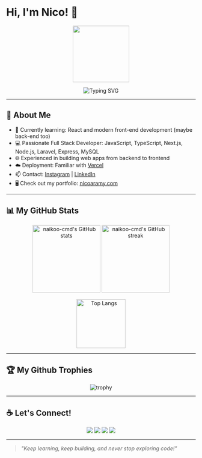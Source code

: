 # Hi, I'm Nico! 👋

<p align="center">
  <img src="https://media.giphy.com/media/L8K62iTDkzGX6/giphy.gif" width="150"/>
</p>

<p align="center">
  <img src="https://readme-typing-svg.herokuapp.com?font=Fira+Code&duration=4000&pause=500&color=F70000&center=true&vCenter=true&width=435&lines=Welcome+to+my+GitHub!;Let's+collaborate+and+build+something+great!;Fullstack+Developer+%7C+Open+Source+Enthusiast" alt="Typing SVG" />
</p>

---

## 🚀 About Me
- 🌱 Currently learning: React and modern front-end development (maybe back-end too)
- 💻 Passionate Full Stack Developer: JavaScript, TypeScript, Next.js, Node.js, Laravel, Express, MySQL
- 🌐 Experienced in building web apps from backend to frontend
- ☁️ Deployment: Familiar with [Vercel](https://vercel.com)
- 📫 Contact: [Instagram](https://instagram.com/nico_aramy) | [LinkedIn](https://linkedin.com/in/nico-aramy)
- 🖥️ Check out my portfolio: [nicoaramy.com](https://nicoaramy.com)

---

## 📊 My GitHub Stats

<p align="center">
  <img src="https://github-readme-stats.vercel.app/api?username=naikoo-cmd&show_icons=true&theme=radical&hide=prs" alt="naikoo-cmd's GitHub stats" height="180"/>
  <img src="https://github-readme-streak-stats.herokuapp.com/?user=naikoo-cmd&theme=radical" alt="naikoo-cmd's GitHub streak" height="180"/>
</p>
<p align="center">
  <img src="https://github-readme-stats.vercel.app/api/top-langs/?username=naikoo-cmd&layout=compact&theme=radical" alt="Top Langs" height="130"/>
</p>

---

## 🏆 My Github Trophies

<p align="center">
  <img src="https://github-profile-trophy.vercel.app/?username=naikoo-cmd&theme=radical&margin-w=15&no-frame=true" alt="trophy"/>
</p>

---

## ☕ Let's Connect!

<p align="center">
  <a href="https://instagram.com/nico_aramy" target="_blank"><img src="https://img.shields.io/badge/Instagram-E4405F?style=for-the-badge&logo=instagram&logoColor=white"/></a>
  <a href="https://linkedin.com/in/nico-aramy" target="_blank"><img src="https://img.shields.io/badge/LinkedIn-0077B5?style=for-the-badge&logo=linkedin&logoColor=white"/></a>
  <a href="mailto:nicoaramy@gmail.com"><img src="https://img.shields.io/badge/Email-D14836?style=for-the-badge&logo=gmail&logoColor=white"/></a>
  <a href="https://nicoaramy.com" target="_blank"><img src="https://img.shields.io/badge/Portfolio-000?style=for-the-badge&logo=firefox-browser&logoColor=white"/></a>
</p>

---

> _"Keep learning, keep building, and never stop exploring code!"_
